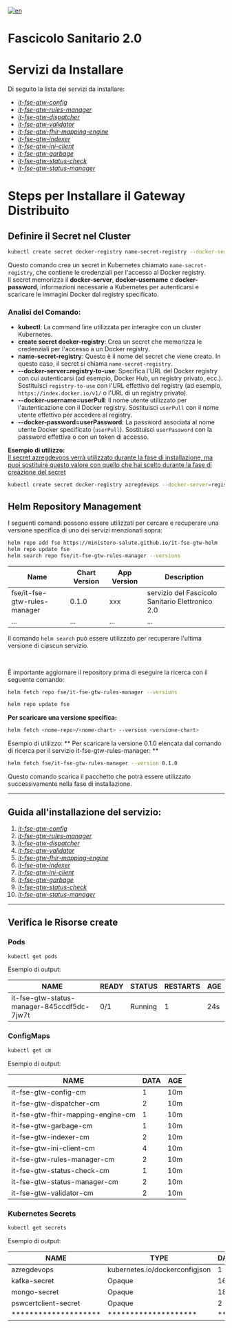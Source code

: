 [![en](https://img.shields.io/badge/lang-en-red.svg)](README.en.md)


# Fascicolo Sanitario 2.0

# Servizi da Installare

Di seguito la lista dei servizi da installare:

- [*it-fse-gtw-config*](https://github.com/ministero-salute/it-fse-gtw-config)
- [*it-fse-gtw-rules-manager*](https://github.com/ministero-salute/it-fse-gtw-rules-manager)
- [*it-fse-gtw-dispatcher*](https://github.com/ministero-salute/it-fse-gtw-dispatcher)
- [*it-fse-gtw-validator*](https://github.com/ministero-salute/it-fse-gtw-validator)
- [*it-fse-gtw-fhir-mapping-engine*](https://github.com/ministero-salute/it-fse-gtw-fhir-mapping-engine)
- [*it-fse-gtw-indexer*](https://github.com/ministero-salute/it-fse-gtw-indexer)
- [*it-fse-gtw-ini-client*](https://github.com/ministero-salute/it-fse-gtw-ini-client)
- [*it-fse-gtw-garbage*](https://github.com/ministero-salute/it-fse-gtw-garbage)
- [*it-fse-gtw-status-check*](https://github.com/ministero-salute/it-fse-gtw-status-check)
- [*it-fse-gtw-status-manager*](https://github.com/ministero-salute/it-fse-gtw-status-manager)

# Steps per Installare il Gateway Distribuito

## Definire il Secret nel Cluster

```bash
kubectl create secret docker-registry name-secret-registry --docker-server=registry-to-use --docker-username=userPull --docker-password=userPassword
```
Questo comando crea un secret in Kubernetes chiamato `name-secret-registry`, che contiene le credenziali per l'accesso al Docker registry.<br>
Il secret memorizza il **docker-server**, **docker-username** e **docker-password**, informazioni necessarie a Kubernetes per autenticarsi e scaricare le immagini Docker dal registry specificato.<br>

### Analisi del Comando:
- **kubectl**: La  command line utilizzata per interagire con un cluster Kubernetes.
- **create secret docker-registry**: Crea un secret che memorizza le credenziali per l'accesso a un Docker registry.
- **name-secret-registry**: Questo è il nome del secret che viene creato. In questo caso, il secret si chiama `name-secret-registry`.
- **--docker-server=registry-to-use**: Specifica l'URL del Docker registry con cui autenticarsi (ad esempio, Docker Hub, un registry privato, ecc.). Sostituisci `registry-to-use` con l'URL effettivo del registry (ad esempio, `https://index.docker.io/v1/` o l'URL di un registry privato).
- **--docker-username=userPull**: Il nome utente utilizzato per l'autenticazione con il Docker registry. Sostituisci `userPull` con il nome utente effettivo per accedere al registry.
- **--docker-password=userPassword**: La password associata al nome utente Docker specificato (`userPull`). Sostituisci `userPassword` con la password effettiva o con un token di accesso.

**Esempio di utilizzo:**<br>
<u>Il secret azregdevops verrà utilizzato durante la fase di installazione, ma puoi sostituire questo valore con quello che hai scelto durante la fase di creazione del secret</u>

```bash
kubectl create secret docker-registry azregdevops --docker-server=registry-to-use --docker-username=userPull --docker-password=userPassword
```

## Helm Repository Management

I seguenti comandi possono essere utilizzati per cercare e recuperare una versione specifica di uno dei servizi menzionati sopra:

```bash
helm repo add fse https://ministero-salute.github.io/it-fse-gtw-helm
helm repo update fse
helm search repo fse/it-fse-gtw-rules-manager --versions
```

| Name                        | Chart Version | App Version | Description                              |
|-----------------------------|---------------|-------------|------------------------------------------|
| fse/it-fse-gtw-rules-manager | 0.1.0         | xxx       | servizio del Fascicolo Sanitario Elettronico 2.0 |
| ...                         | ...           | ...         | ...                                      |

Il comando ```helm search``` può essere utilizzato per recuperare l'ultima versione di ciascun servizio.

<br>

È importante aggiornare il repository prima di eseguire la ricerca con il seguente comando:
```bash
helm fetch repo fse/it-fse-gtw-rules-manager --versions
```

```bash
helm repo update fse
```

**Per scaricare una versione specifica:**
```bash
helm fetch <nome-repo>/<nome-chart> --version <versione-chart> 
```

Esempio di utilizzo:
** Per scaricare la versione 0.1.0 elencata dal comando di ricerca per il servizio it-fse-gtw-rules-manager: **

```bash
helm fetch fse/it-fse-gtw-rules-manager --version 0.1.0
```

Questo comando scarica il pacchetto che potrà essere utilizzato successivamente nella fase di installazione.


---
## Guida all'installazione del servizio:

1. [*it-fse-gtw-config*](it-fse-gtw-config/installation-guide.md)<br>
2. [*it-fse-gtw-rules-manager*](it-fse-gtw-rules-manager/installation-guide.md)<br>
3. [*it-fse-gtw-dispatcher*](it-fse-gtw-dispatcher/installation-guide.md)<br>
4. [*it-fse-gtw-validator*](it-fse-gtw-validator/installation-guide.md)<br>
5. [*it-fse-gtw-fhir-mapping-engine*](it-fse-gtw-fhir-mapping-engine/installation-guide.md)<br>
6. [*it-fse-gtw-indexer*](it-fse-gtw-indexer/installation-guide.md)<br>
7. [*it-fse-gtw-ini-client*](it-fse-gtw-ini-client/installation-guide.md)<br>
8. [*it-fse-gtw-garbage*](it-fse-gtw-garbage/installation-guide.md)<br>
9. [*it-fse-gtw-status-check*](it-fse-gtw-status-check/installation-guide.md)<br>
10. [*it-fse-gtw-status-manager*](it-fse-gtw-status-manager/installation-guide.md)<br>
---

## Verifica le Risorse create

### Pods

```bash
kubectl get pods
```
Esempio di output:

| NAME                                      | READY | STATUS  | RESTARTS | AGE |
|-------------------------------------------|-------|---------|----------|-----|
| it-fse-gtw-status-manager-845ccdf5dc-7jw7t | 0/1   | Running | 1        | 24s |

### ConfigMaps

```bash
kubectl get cm
```

Esempio di output:

| NAME                              | DATA | AGE |
|-----------------------------------|------|-----|
|it-fse-gtw-config-cm               | 1    | 10m |
|it-fse-gtw-dispatcher-cm           | 2    | 10m |
|it-fse-gtw-fhir-mapping-engine-cm  | 1    | 10m |
|it-fse-gtw-garbage-cm              | 1    | 10m |
|it-fse-gtw-indexer-cm              | 2    | 10m |
|it-fse-gtw-ini-client-cm           | 4    | 10m |
|it-fse-gtw-rules-manager-cm        | 2    | 10m |
|it-fse-gtw-status-check-cm         | 1    | 10m |
|it-fse-gtw-status-manager-cm       | 2    | 10m |
|it-fse-gtw-validator-cm            | 2    | 10m |


### Kubernetes Secrets

```bash
kubectl get secrets
```

Esempio di output:

| NAME                     | TYPE                                | DATA | AGE  |
|--------------------------|-------------------------------------|------|------|
| azregdevops               | kubernetes.io/dockerconfigjson     | 1    | 14d  |
| kafka-secret              | Opaque                              | 16   | 111m |
| mongo-secret              | Opaque                              | 18   | 111m |
| pswcertclient-secret      | Opaque                              | 2    | 111m |
| ********************      | ********************                | ***  | *** |
```
